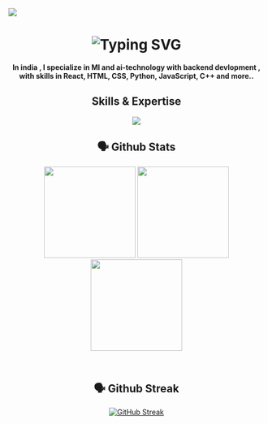 ![](https://komarev.com/ghpvc/?username=Sk16er)


<!-- Typing SVG Header -->
<h1 align="center">
  <img src="https://readme-typing-svg.herokuapp.com?font=Fira+Code&size=28&duration=3000&pause=1000&color=00FFB3&center=true&vCenter=true&width=900&height=80&lines=Hi+there!+I'm+Sk16er+%F0%9F%91%8B;Backend+%7C+AI+%7C+ML+Engineer;I+love+building+cool+tools+%F0%9F%A4%96" alt="Typing SVG">
</h1>
<p align="center"><strong>In india , I specialize in Ml and ai-technology with backend devlopment , with skills in React, HTML, CSS, Python, JavaScript, C++ and more..</strong></p>

<h2 align="center">Skills & Expertise</h2>


<p align=center>

<p align="center">
  <a href="https://github.com/sk16er">
    <img src="https://skillicons.dev/icons?i=python,js,ts,react,mongodb,nextjs,vite,tailwind,npm,docker,cpp,html,md,css,ps,windows,kali,stackoverflow,git,github&perline=12" />
  </a>
</p>



<h2 align="center"><b>🗣️ Github Stats</b></h2>

<div align="center">
  <img height="180em" src="https://github-profile-summary-cards.vercel.app/api/cards/profile-details?username=Sk16er&theme=dark" />
  <img height="180em" src="https://github-profile-summary-cards.vercel.app/api/cards/most-commit-language?username=Sk16er&theme=dark"  />
  <img height="180em" src="https://github-readme-stats.vercel.app/api?username=Sk16er&theme=dark&border_color=303030&border_radius=4"  />
</div>

&nbsp;

<h2 align="center"><b>🗣️ Github Streak</b></h2>
<p align="center">
<a href="https://git.io/streak-stats"><img src="https://streak-stats.demolab.com?user=Sk16er&theme=github-dark-blue&border_radius=10&card_width=500&background=0E0E0E&border=303030" alt="GitHub Streak" /></a>
</p>
&nbsp;
